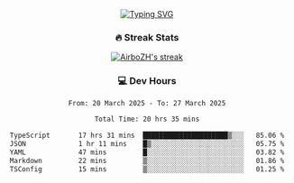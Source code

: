 
<div align="center">
  <a href="https://git.io/typing-svg"><img src="https://readme-typing-svg.demolab.com?font=Fira+Code&size=30&pause=1000&color=33F7F5&center=true&vCenter=true&width=435&lines=Hi+there+%F0%9F%91%8B+I+am+AirboZH+;Welcome+to+my+Github" alt="Typing SVG" /></a>

<h3>🔥 Streak Stats</h3>

<!-- GitHub Readme Streak Stats - https://github.com/DenverCoder1/github-readme-streak-stats -->
<p>
  <a href="https://github.com/DenverCoder1/github-readme-streak-stats">
    <img title="🔥 Get streak stats for your profile at git.io/streak-stats" alt="AirboZH's streak" src="https://streak-stats.demolab.com/?user=AirboZH&theme=monokai-metallian&hide_border=true"/>
  </a>
</p>

<h3>💻 Dev Hours</h3>
<!--START_SECTION:waka-->

```txt
From: 20 March 2025 - To: 27 March 2025

Total Time: 20 hrs 35 mins

TypeScript       17 hrs 31 mins  █████████████████████▒░░░   85.06 %
JSON             1 hr 11 mins    █▒░░░░░░░░░░░░░░░░░░░░░░░   05.75 %
YAML             47 mins         █░░░░░░░░░░░░░░░░░░░░░░░░   03.82 %
Markdown         22 mins         ▒░░░░░░░░░░░░░░░░░░░░░░░░   01.86 %
TSConfig         15 mins         ▒░░░░░░░░░░░░░░░░░░░░░░░░   01.25 %
```

<!--END_SECTION:waka-->
</div>  
